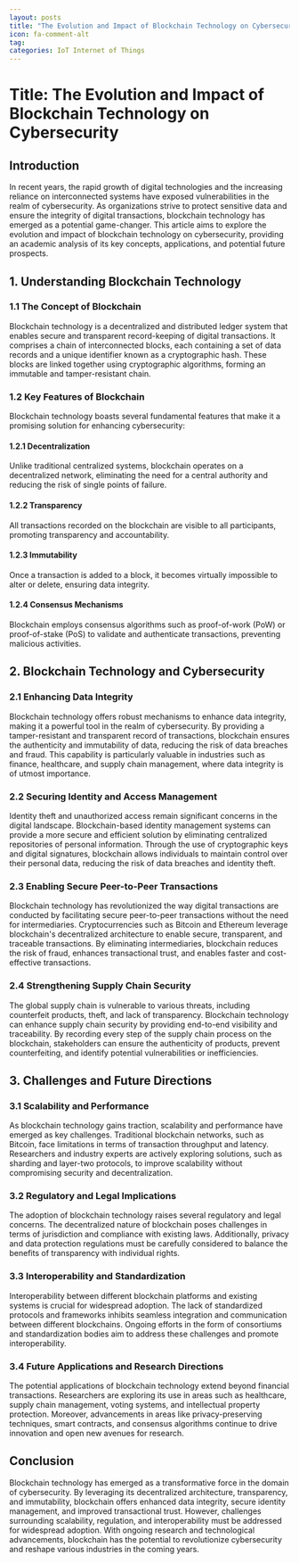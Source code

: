 ```yaml
---
layout: posts
title: "The Evolution and Impact of Blockchain Technology on Cybersecurity"
icon: fa-comment-alt
tag:      
categories: IoT Internet of Things
---
```



# Title: The Evolution and Impact of Blockchain Technology on Cybersecurity

## Introduction

In recent years, the rapid growth of digital technologies and the increasing reliance on interconnected systems have exposed vulnerabilities in the realm of cybersecurity. As organizations strive to protect sensitive data and ensure the integrity of digital transactions, blockchain technology has emerged as a potential game-changer. This article aims to explore the evolution and impact of blockchain technology on cybersecurity, providing an academic analysis of its key concepts, applications, and potential future prospects.

## 1. Understanding Blockchain Technology

### 1.1 The Concept of Blockchain

Blockchain technology is a decentralized and distributed ledger system that enables secure and transparent record-keeping of digital transactions. It comprises a chain of interconnected blocks, each containing a set of data records and a unique identifier known as a cryptographic hash. These blocks are linked together using cryptographic algorithms, forming an immutable and tamper-resistant chain.

### 1.2 Key Features of Blockchain

Blockchain technology boasts several fundamental features that make it a promising solution for enhancing cybersecurity:

#### 1.2.1 Decentralization

Unlike traditional centralized systems, blockchain operates on a decentralized network, eliminating the need for a central authority and reducing the risk of single points of failure.

#### 1.2.2 Transparency

All transactions recorded on the blockchain are visible to all participants, promoting transparency and accountability.

#### 1.2.3 Immutability

Once a transaction is added to a block, it becomes virtually impossible to alter or delete, ensuring data integrity.

#### 1.2.4 Consensus Mechanisms

Blockchain employs consensus algorithms such as proof-of-work (PoW) or proof-of-stake (PoS) to validate and authenticate transactions, preventing malicious activities.

## 2. Blockchain Technology and Cybersecurity

### 2.1 Enhancing Data Integrity

Blockchain technology offers robust mechanisms to enhance data integrity, making it a powerful tool in the realm of cybersecurity. By providing a tamper-resistant and transparent record of transactions, blockchain ensures the authenticity and immutability of data, reducing the risk of data breaches and fraud. This capability is particularly valuable in industries such as finance, healthcare, and supply chain management, where data integrity is of utmost importance.

### 2.2 Securing Identity and Access Management

Identity theft and unauthorized access remain significant concerns in the digital landscape. Blockchain-based identity management systems can provide a more secure and efficient solution by eliminating centralized repositories of personal information. Through the use of cryptographic keys and digital signatures, blockchain allows individuals to maintain control over their personal data, reducing the risk of data breaches and identity theft.

### 2.3 Enabling Secure Peer-to-Peer Transactions

Blockchain technology has revolutionized the way digital transactions are conducted by facilitating secure peer-to-peer transactions without the need for intermediaries. Cryptocurrencies such as Bitcoin and Ethereum leverage blockchain's decentralized architecture to enable secure, transparent, and traceable transactions. By eliminating intermediaries, blockchain reduces the risk of fraud, enhances transactional trust, and enables faster and cost-effective transactions.

### 2.4 Strengthening Supply Chain Security

The global supply chain is vulnerable to various threats, including counterfeit products, theft, and lack of transparency. Blockchain technology can enhance supply chain security by providing end-to-end visibility and traceability. By recording every step of the supply chain process on the blockchain, stakeholders can ensure the authenticity of products, prevent counterfeiting, and identify potential vulnerabilities or inefficiencies.

## 3. Challenges and Future Directions

### 3.1 Scalability and Performance

As blockchain technology gains traction, scalability and performance have emerged as key challenges. Traditional blockchain networks, such as Bitcoin, face limitations in terms of transaction throughput and latency. Researchers and industry experts are actively exploring solutions, such as sharding and layer-two protocols, to improve scalability without compromising security and decentralization.

### 3.2 Regulatory and Legal Implications

The adoption of blockchain technology raises several regulatory and legal concerns. The decentralized nature of blockchain poses challenges in terms of jurisdiction and compliance with existing laws. Additionally, privacy and data protection regulations must be carefully considered to balance the benefits of transparency with individual rights.

### 3.3 Interoperability and Standardization

Interoperability between different blockchain platforms and existing systems is crucial for widespread adoption. The lack of standardized protocols and frameworks inhibits seamless integration and communication between different blockchains. Ongoing efforts in the form of consortiums and standardization bodies aim to address these challenges and promote interoperability.

### 3.4 Future Applications and Research Directions

The potential applications of blockchain technology extend beyond financial transactions. Researchers are exploring its use in areas such as healthcare, supply chain management, voting systems, and intellectual property protection. Moreover, advancements in areas like privacy-preserving techniques, smart contracts, and consensus algorithms continue to drive innovation and open new avenues for research.

## Conclusion

Blockchain technology has emerged as a transformative force in the domain of cybersecurity. By leveraging its decentralized architecture, transparency, and immutability, blockchain offers enhanced data integrity, secure identity management, and improved transactional trust. However, challenges surrounding scalability, regulation, and interoperability must be addressed for widespread adoption. With ongoing research and technological advancements, blockchain has the potential to revolutionize cybersecurity and reshape various industries in the coming years.